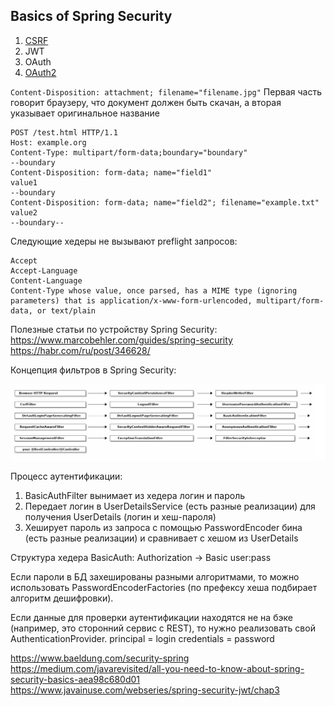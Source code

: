Basics of Spring Security
--

1. [CSRF](https://docs.spring.io/spring-security/site/docs/5.0.x/reference/html/csrf.html)
2. JWT
3. OAuth
4. [OAuth2](https://www.marcobehler.com/guides/spring-security-oauth2)

`Content-Disposition: attachment; filename="filename.jpg"`
Первая часть говорит браузеру, что документ должен быть скачан, а вторая указывает оригинальное название

```
POST /test.html HTTP/1.1
Host: example.org
Content-Type: multipart/form-data;boundary="boundary"
--boundary
Content-Disposition: form-data; name="field1"
value1
--boundary
Content-Disposition: form-data; name="field2"; filename="example.txt"
value2
--boundary--
```
Следующие хедеры не вызывают preflight запросов:
```
Accept
Accept-Language
Content-Language
Content-Type whose value, once parsed, has a MIME type (ignoring parameters) that is application/x-www-form-urlencoded, multipart/form-data, or text/plain
```

Полезные статьи по устройству Spring Security:
<https://www.marcobehler.com/guides/spring-security>
<https://habr.com/ru/post/346628/>

Концепция фильтров в Spring Security:

![img.png](img.png)

Процесс аутентификации:  
1. BasicAuthFilter вынимает из хедера логин и пароль
2. Передает логин в UserDetailsService (есть разные реализации) для получения UserDetails (логин и хеш-пароля)
3. Хеширует пароль из запроса с помощью PasswordEncoder бина (есть разные реализации) и сравнивает с хешом из UserDetails

Структура хедера BasicAuth: Authorization -> Basic user:pass

Если пароли в БД захешированы разными алгоритмами, то можно использовать PasswordEncoderFactories (по префексу хеша подбирает алгоритм дешифровки).

Если данные для проверки аутентификации находятся не на бэке (например, это сторонний сервис с REST), то нужно реализовать свой AuthenticationProvider.
principal = login
credentials = password

https://www.baeldung.com/security-spring
https://medium.com/javarevisited/all-you-need-to-know-about-spring-security-basics-aea98c680d01
https://www.javainuse.com/webseries/spring-security-jwt/chap3